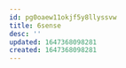 ```yaml
---
id: pg0oaew11okjf5y8llyssvw
title: 6sense
desc: ''
updated: 1647368098281
created: 1647368098281
---
```


